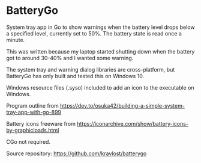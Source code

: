 # BatteryGo

System tray app in Go to show warnings when the battery level drops below a specified level, currently set to 50%. The battery state is read once a minute.

This was written because my laptop started shutting down when the battery got to around 30-40% and I wanted some warning.

The system tray and warning dialog libraries are cross-platform, but BatteryGo has only built and tested this on Windows 10.

Windows resource files (.syso) included to add an icon to the executable on Windows.

Program outline from https://dev.to/osuka42/building-a-simple-system-tray-app-with-go-899

Battery icons freeware from https://iconarchive.com/show/battery-icons-by-graphicloads.html

CGo not required.

Source repository: https://github.com/kravlost/batterygo